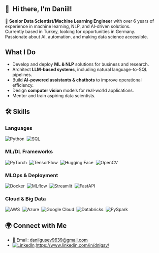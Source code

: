 ## 👋  &nbsp;Hi there, I'm Daniil!

🚀 **Senior Data Scientist/Machine Learning Engineer** with over 6 years of experience in machine learning, NLP, and AI-driven solutions.  
Currently based in Turkey, looking for opportunities in Germany.  
Passionate about AI, automation, and making data science accessible.  

## What I Do
- Develop and deploy **ML & NLP** solutions for business and research.  
- Architect **LLM-based systems**, including natural language-to-SQL pipelines.  
- Build **AI-powered assistants & chatbots** to improve operational efficiency.  
- Design **computer vision** models for real-world applications.  
- Mentor and train aspiring data scientists.  

## 🛠️ Skills  

### **Languages**  
![Python](https://img.shields.io/badge/-Python-333333?style=flat&logo=python)&nbsp; 
![SQL](https://img.shields.io/badge/-SQL-333333?style=flat&logo=sqlite)&nbsp;  

### **ML/DL Frameworks**  
![PyTorch](https://img.shields.io/badge/-PyTorch-333333?style=flat&logo=pytorch)&nbsp;
![TensorFlow](https://img.shields.io/badge/-TensorFlow-333333?style=flat&logo=tensorflow)&nbsp;
![Hugging Face](https://img.shields.io/badge/-Hugging%20Face-333333?style=flat&logo=hugging-face)&nbsp;
![OpenCV](https://img.shields.io/badge/-OpenCV-333333?style=flat&logo=opencv)&nbsp;  

### **MLOps & Deployment**  
![Docker](https://img.shields.io/badge/-Docker-333333?style=flat&logo=docker)&nbsp;
![MLflow](https://img.shields.io/badge/-MLflow-333333?style=flat&logo=mlflow)&nbsp;
![Streamlit](https://img.shields.io/badge/-Streamlit-333333?style=flat&logo=streamlit)&nbsp;
![FastAPI](https://img.shields.io/badge/-FastAPI-333333?style=flat&logo=fastapi)&nbsp;  

### **Cloud & Big Data**  
![AWS](https://img.shields.io/badge/-AWS-333333?style=flat&logo=amazonwebservices&logoColor=FF9900)&nbsp;
![Azure](https://img.shields.io/badge/-Azure-333333?style=flat&logo=microsoftazure&logoColor=0078D4)&nbsp;
![Google Cloud](https://img.shields.io/badge/-Google_Cloud-333333?style=flat&logo=google-cloud)&nbsp;
![Databricks](https://img.shields.io/badge/-Databricks-333333?style=flat&logo=databricks)&nbsp;
![PySpark](https://img.shields.io/badge/-PySpark-333333?style=flat&logo=apache-spark)&nbsp;  

## 🌍 Connect with Me  
- 📧 Email: danilgusev9639@gmail.com  
- [![LinkedIn](https://img.shields.io/badge/LinkedIn-0A66C2?style=flat&logo=linkedin&logoColor=white)](https://www.linkedin.com/in/dnlgsv/):https://www.linkedin.com/in/dnlgsv/
